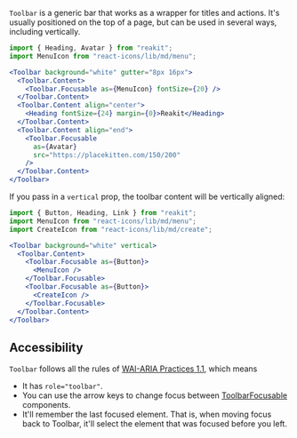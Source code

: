 `Toolbar` is a generic bar that works as a wrapper for titles and actions. It's usually positioned on the top of a page, but can be used in several ways, including vertically.

```jsx
import { Heading, Avatar } from "reakit";
import MenuIcon from "react-icons/lib/md/menu";

<Toolbar background="white" gutter="8px 16px">
  <Toolbar.Content>
    <Toolbar.Focusable as={MenuIcon} fontSize={20} />
  </Toolbar.Content>
  <Toolbar.Content align="center">
    <Heading fontSize={24} margin={0}>Reakit</Heading>
  </Toolbar.Content>
  <Toolbar.Content align="end">
    <Toolbar.Focusable
      as={Avatar}
      src="https://placekitten.com/150/200"
    />
  </Toolbar.Content>
</Toolbar>
```

If you pass in a `vertical` prop, the toolbar content will be vertically aligned:

```jsx
import { Button, Heading, Link } from "reakit";
import MenuIcon from "react-icons/lib/md/menu";
import CreateIcon from "react-icons/lib/md/create";

<Toolbar background="white" vertical>
  <Toolbar.Content>
    <Toolbar.Focusable as={Button}>
      <MenuIcon />
    </Toolbar.Focusable>
    <Toolbar.Focusable as={Button}>
      <CreateIcon />
    </Toolbar.Focusable>
  </Toolbar.Content>
</Toolbar>
```

## Accessibility

`Toolbar` follows all the rules of [WAI-ARIA Practices 1.1](https://www.w3.org/TR/wai-aria-practices-1.1/#toolbar), which means

- It has `role="toolbar"`.
- You can use the arrow keys to change focus between [ToolbarFocusable](ToolbarFocusable.md) components.
- It'll remember the last focused element. That is, when moving focus back to Toolbar, it'll select the element that was focused before you left.
